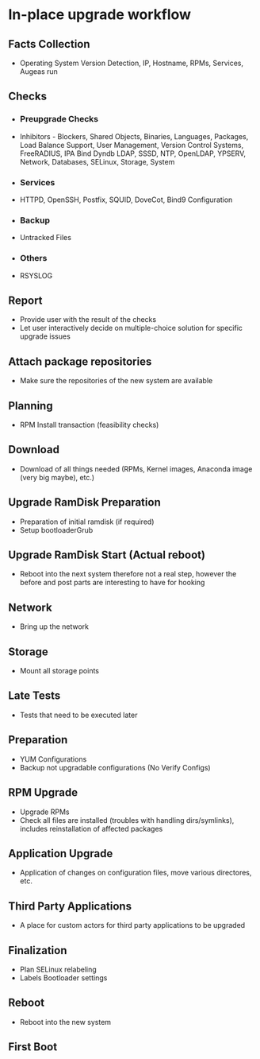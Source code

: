 # In-place upgrade workflow

## Facts Collection
- Operating System Version Detection, IP, Hostname, RPMs, Services, Augeas run

## Checks
- ### Preupgrade Checks
 - Inhibitors - Blockers, Shared Objects, Binaries, Languages, Packages, Load Balance Support, User Management, Version Control Systems, FreeRADIUS, IPA Bind Dyndb LDAP, SSSD, NTP, OpenLDAP, YPSERV, Network, Databases, SELinux, Storage, System

- ### Services
 - HTTPD, OpenSSH, Postfix, SQUID, DoveCot, Bind9 Configuration

- ### Backup
 - Untracked Files

- ### Others
 - RSYSLOG

## Report
- Provide user with the result of the checks
- Let user interactively decide on multiple-choice solution for specific upgrade issues

## Attach package repositories
- Make sure the repositories of the new system are available

## Planning
- RPM Install transaction (feasibility checks)

## Download
- Download of all things needed (RPMs, Kernel images, Anaconda image (very big maybe), etc.)

## Upgrade RamDisk Preparation
- Preparation of initial ramdisk (if required)
- Setup bootloaderGrub

## Upgrade RamDisk Start (Actual reboot)
- Reboot into the next system therefore not a real step, however the before and post parts are interesting to have for hooking

## Network
- Bring up the network

## Storage
- Mount all storage points

## Late Tests
- Tests that need to be executed later

## Preparation
- YUM Configurations
- Backup not upgradable configurations (No Verify Configs)

## RPM Upgrade
- Upgrade RPMs
- Check all files are installed (troubles with handling dirs/symlinks), includes reinstallation of affected packages

## Application Upgrade
- Application of changes on configuration files, move various directores, etc.

## Third Party Applications
- A place for custom actors for third party applications to be upgraded

## Finalization
- Plan SELinux relabeling
- Labels Bootloader settings

## Reboot
- Reboot into the new system

## First Boot
